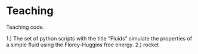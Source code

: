 # Teaching
Teaching code.

1.) The set of python scripts with the title "Fluids" simulate the properties of a simple fluid using the Florey-Huggins free energy.
2.) rocket
